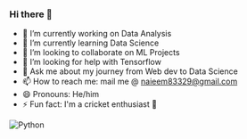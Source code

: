 ### Hi there 👋

- 🔭 I’m currently working on Data Analysis
- 🌱 I’m currently learning Data Science
- 👯 I’m looking to collaborate on ML Projects
- 🤔 I’m looking for help with Tensorflow
- 💬 Ask me about my journey from Web dev to Data Science
- 📫 How to reach me: mail me @ naieem83329@gmail.com
- 😄 Pronouns: He/him
- ⚡ Fun fact: I'm a cricket enthusiast 🏏


![Python](https://img.shields.io/badge/python-3670A0?style=for-the-badge&logo=python&logoColor=ffdd54)
